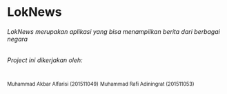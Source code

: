 # **LokNews**

###### LokNews merupakan aplikasi yang bisa menampilkan berita dari berbagai negara
###### Project ini dikerjakan oleh:
<sub>Muhammad Akbar Alfarisi (201511049)</sub>
<sub>Muhammad Rafi Adiningrat (201511053)</sub>
